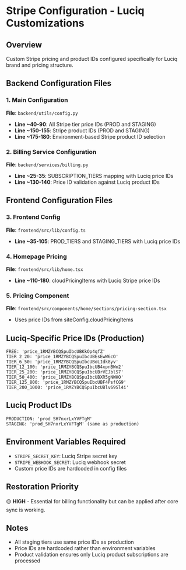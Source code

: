 # Stripe Configuration - Luciq Customizations

## Overview
Custom Stripe pricing and product IDs configured specifically for Luciq brand and pricing structure.

## Backend Configuration Files

### 1. Main Configuration
**File**: `backend/utils/config.py`
- **Line ~40-90**: All Stripe tier price IDs (PROD and STAGING)
- **Line ~150-155**: Stripe product IDs (PROD and STAGING)
- **Line ~175-180**: Environment-based Stripe product ID selection

### 2. Billing Service Configuration  
**File**: `backend/services/billing.py`
- **Line ~25-35**: SUBSCRIPTION_TIERS mapping with Luciq price IDs
- **Line ~130-140**: Price ID validation against Luciq product IDs

## Frontend Configuration Files

### 3. Frontend Config
**File**: `frontend/src/lib/config.ts`
- **Line ~35-105**: PROD_TIERS and STAGING_TIERS with Luciq price IDs

### 4. Homepage Pricing
**File**: `frontend/src/lib/home.tsx`
- **Line ~110-180**: cloudPricingItems with Luciq Stripe price IDs

### 5. Pricing Component
**File**: `frontend/src/components/home/sections/pricing-section.tsx`
- Uses price IDs from siteConfig.cloudPricingItems

## Luciq-Specific Price IDs (Production)

```
FREE: 'price_1RMZYBCQSpuIbcUBKkOp4qfZ'
TIER_2_20: 'price_1RMZYBCQSpuIbcUBEsEwW6cO' 
TIER_6_50: 'price_1RMZYBCQSpuIbcUBoLIdk8yv'
TIER_12_100: 'price_1RMZYBCQSpuIbcUB4xpnBWn2'
TIER_25_200: 'price_1RMZYBCQSpuIbcUBrVEJblS7'
TIER_50_400: 'price_1RMZYBCQSpuIbcUBXR5gNWHO'
TIER_125_800: 'price_1RMZYBCQSpuIbcUBF4PsfCG9'
TIER_200_1000: 'price_1RMZYBCQSpuIbcUBlv69Sl4i'
```

## Luciq Product IDs
```
PRODUCTION: 'prod_SH7nxrLxYVFTgM'
STAGING: 'prod_SH7nxrLxYVFTgM' (same as production)
```

## Environment Variables Required
- `STRIPE_SECRET_KEY`: Luciq Stripe secret key
- `STRIPE_WEBHOOK_SECRET`: Luciq webhook secret
- Custom price IDs are hardcoded in config files

## Restoration Priority
🟡 **HIGH** - Essential for billing functionality but can be applied after core sync is working.

## Notes
- All staging tiers use same price IDs as production
- Price IDs are hardcoded rather than environment variables
- Product validation ensures only Luciq product subscriptions are processed 